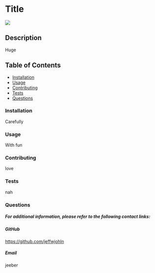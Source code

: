 # Title
![](https://img.shields.io/badge/License-GNU%20General%20Public%20License%20(GPL)-blue.svg)
## Description 
Huge

## Table of Contents
  * [Installation](#installation) 
 * [Usage](#usage) 
* [Contributing](#contributing)
* [Tests](#tests)  
* [Questions](#questions)

 ### Installation
  Carefully
 ### Usage
 With fun
### Contributing
love

### Tests
nah

### Questions
##### For additional information, please refer to the following contact links:
    
##### GitHub
https://github.com/jeffwjohln
    
##### Email
jeeber
    
    
